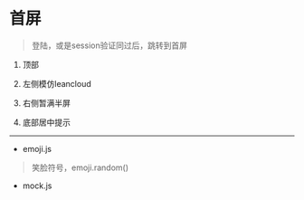 # 首屏

>登陆，或是session验证同过后，跳转到首屏

1. 顶部

2. 左侧模仿leancloud

3. 右侧暂满半屏

4. 底部居中提示

----

* emoji.js
 > 笑脸符号，emoji.random()
* mock.js
